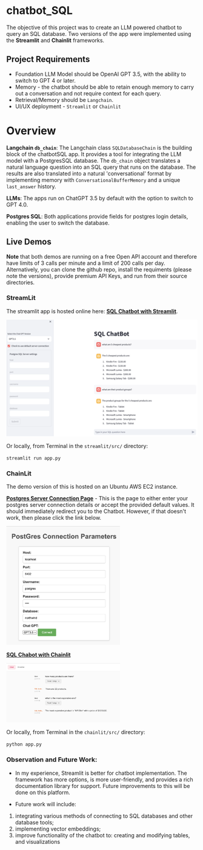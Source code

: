 # chatbot_SQL

The objective of this project was to create an LLM powered chatbot to query an SQL database. Two versions of the app were implemented using the **Streamlit** and **Chainlit** frameworks.

## Project Requirements

- Foundation LLM Model should be OpenAI GPT 3.5, with the ability to switch to GPT 4 or later.
- Memory - the chatbot should be able to retain enough memory to carry out a conversation and not require context for each query.
- Retrieval/Memory should be `Langchain`.
- UI/UX deployment - `Streamlit` or `Chainlit`

# Overview

**Langchain `db_chain`**: The Langchain class `SQLDatabaseChain` is the building block of the chatbotSQL app. It provides a tool for integrating the LLM model with a PostgresSQL database. The `db_chain` object translates a natural language question into an SQL query that runs on the database. The results are also translated into a natural 'conversational' format by implementing memory with `ConversationalBufferMemory` and a unique `last_answer` history.

**LLMs**: The apps run on ChatGPT 3.5 by default with the option to switch to GPT 4.0.

**Postgres SQL**: Both applications provide fields for postgres login details, enabling the user to switch the database.

## Live Demos

**Note** that both demos are running on a free Open API account and therefore have limits of 3 calls per minute and a limit of 200 calls per day. Alternatively, you can clone the github repo, install the requiments (please note the versions), provide premium API Keys, and run from their source directories.

### StreamLit

The streamlit app is hosted online here: [**SQL Chatbot with Streamlit**](https://chatbotsql.streamlit.app/).

![streamlitdemo](images/streamlit_demo.png)

Or locally, from Terminal in the `streamlit/src/` directory:

`streamlit run app.py`

### ChainLit

The demo version of this is hosted on an Ubuntu AWS EC2 instance.

[**Postgres Server Connection Page**](http://ec2-18-188-145-171.us-east-2.compute.amazonaws.com:5000/) - This is the page to either enter your postgres server connection details or accept the provided default values. It should immediately redirect you to the Chatbot. However, if that doesn't work, then please click the link below.

<img src="images/chainlit_demo_landing.png" width="300">

[**SQL Chabot with Chainlit**](http://ec2-18-188-145-171.us-east-2.compute.amazonaws.com:8000)

<img src="images/chainlit_demo.png" width="300">

Or locally, from Terminal in the `chainlit/src/` directory:

`python app.py`

### Observation and Future Work:

- In my experience, Streamlit is better for chatbot implementation. The framework has more options, is more user-friendly, and provides a rich documentation library for support. Future improvements to this will be done on this platform.

- Future work will include:

1. integrating various methods of connecting to SQL databases and other database tools;
2. implementing vector embeddings;
3. improve functionality of the chatbot to: creating and modifying tables, and visualizations
